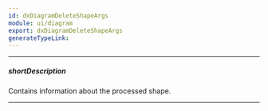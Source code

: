 ```yaml
---
id: dxDiagramDeleteShapeArgs
module: ui/diagram
export: dxDiagramDeleteShapeArgs
generateTypeLink: 
---
```

---
##### shortDescription
Contains information about the processed shape.

---
